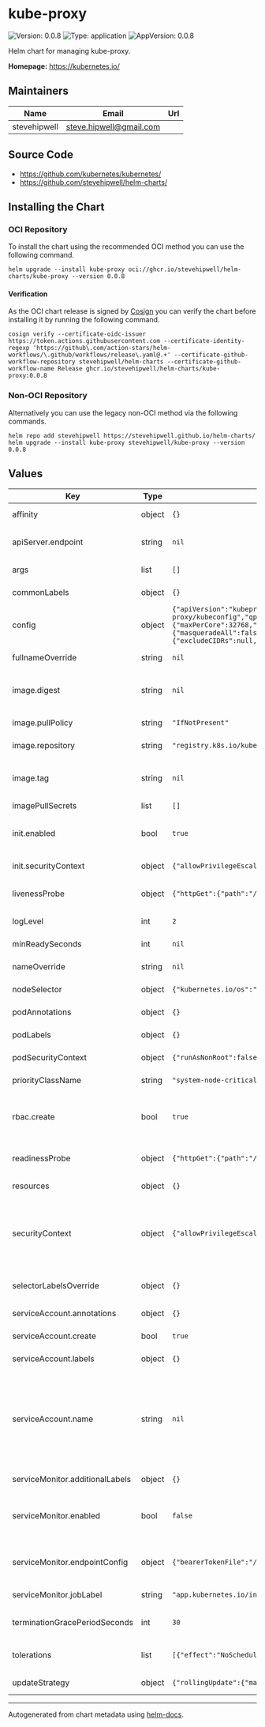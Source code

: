 # kube-proxy

![Version: 0.0.8](https://img.shields.io/badge/Version-0.0.8-informational?style=flat-square) ![Type: application](https://img.shields.io/badge/Type-application-informational?style=flat-square) ![AppVersion: 0.0.8](https://img.shields.io/badge/AppVersion-0.0.8-informational?style=flat-square)

Helm chart for managing kube-proxy.

**Homepage:** <https://kubernetes.io/>

## Maintainers

| Name | Email | Url |
| ---- | ------ | --- |
| stevehipwell | <steve.hipwell@gmail.com> |  |

## Source Code

* <https://github.com/kubernetes/kubernetes/>
* <https://github.com/stevehipwell/helm-charts/>

## Installing the Chart

### OCI Repository

To install the chart using the recommended OCI method you can use the following command.

```shell
helm upgrade --install kube-proxy oci://ghcr.io/stevehipwell/helm-charts/kube-proxy --version 0.0.8
```

#### Verification

As the OCI chart release is signed by [Cosign](https://github.com/sigstore/cosign) you can verify the chart before installing it by running the following command.

```shell
cosign verify --certificate-oidc-issuer https://token.actions.githubusercontent.com --certificate-identity-regexp 'https://github\.com/action-stars/helm-workflows/\.github/workflows/release\.yaml@.+' --certificate-github-workflow-repository stevehipwell/helm-charts --certificate-github-workflow-name Release ghcr.io/stevehipwell/helm-charts/kube-proxy:0.0.8
```

### Non-OCI Repository

Alternatively you can use the legacy non-OCI method via the following commands.

```shell
helm repo add stevehipwell https://stevehipwell.github.io/helm-charts/
helm upgrade --install kube-proxy stevehipwell/kube-proxy --version 0.0.8
```

## Values

| Key | Type | Default | Description |
|-----|------|---------|-------------|
| affinity | object | `{}` | Affinity settings for pod scheduling. |
| apiServer.endpoint | string | `nil` | API server endpoint for kube-proxy to communicate with. |
| args | list | `[]` | Extra args for the default container. |
| commonLabels | object | `{}` | Labels to add to all chart resources. |
| config | object | `{"apiVersion":"kubeproxy.config.k8s.io/v1alpha1","bindAddress":"0.0.0.0","clientConnection":{"acceptContentTypes":"","burst":10,"contentType":"application/vnd.kubernetes.protobuf","kubeconfig":"/var/lib/kube-proxy/kubeconfig","qps":5},"clusterCIDR":"","configSyncPeriod":"15m0s","conntrack":{"maxPerCore":32768,"min":131072,"tcpCloseWaitTimeout":"1h0m0s","tcpEstablishedTimeout":"24h0m0s"},"enableProfiling":false,"healthzBindAddress":"0.0.0.0:10256","hostnameOverride":"","iptables":{"masqueradeAll":false,"masqueradeBit":14,"minSyncPeriod":"0s","syncPeriod":"30s"},"ipvs":{"excludeCIDRs":null,"minSyncPeriod":"0s","scheduler":"","syncPeriod":"30s"},"kind":"KubeProxyConfiguration","metricsBindAddress":"0.0.0.0:10249","mode":"iptables","nodePortAddresses":null,"oomScoreAdj":-999,"portRange":""}` | Configuration for kube-proxy. |
| fullnameOverride | string | `nil` | Override the full name of the chart. |
| image.digest | string | `nil` | Image digest for the default container; at least one of tag and digest must be set. |
| image.pullPolicy | string | `"IfNotPresent"` | Image pull policy for the default container. |
| image.repository | string | `"registry.k8s.io/kube-proxy"` | Image repository for the default container. |
| image.tag | string | `nil` | Image tag for the default container; at least one of tag and digest must be set. |
| imagePullSecrets | list | `[]` | Image pull secrets. |
| init.enabled | bool | `true` | If `true`, create an init container so the default container can be unprivileged. |
| init.securityContext | object | `{"allowPrivilegeEscalation":true,"privileged":true,"readOnlyRootFilesystem":false,"runAsNonRoot":false}` | Security context for the init container. |
| livenessProbe | object | `{"httpGet":{"path":"/livez","port":"http-health"}}` | Liveness probe configuration for the default container. |
| logLevel | int | `2` | Log level for kube-proxy. |
| minReadySeconds | int | `nil` | Min ready seconds for the `DaemonSet`. |
| nameOverride | string | `nil` | Override the name of the chart. |
| nodeSelector | object | `{"kubernetes.io/os":"linux"}` | Node labels to match for pod scheduling. |
| podAnnotations | object | `{}` | Annotations to add to the pod. |
| podLabels | object | `{}` | Labels to add to the pod. |
| podSecurityContext | object | `{"runAsNonRoot":false}` | Security context for the pod. |
| priorityClassName | string | `"system-node-critical"` | Priority class name for the pod. |
| rbac.create | bool | `true` | If `true`, create a `ClusterRole` & `ClusterRoleBinding` with access to the Kubernetes API. |
| readinessProbe | object | `{"httpGet":{"path":"/healthz","port":"http-health"}}` | Readiness probe configuration for the default container. |
| resources | object | `{}` | Resources for the default container. |
| securityContext | object | `{"allowPrivilegeEscalation":false,"capabilities":{"add":["NET_ADMIN","SYS_RESOURCE"]},"privileged":false,"readOnlyRootFilesystem":false,"runAsNonRoot":false}` | Security context for the default container; if init is disabled then this needs to be modified to make the default container privileged. |
| selectorLabelsOverride | object | `{}` | If configured replace the default selector labels with these. |
| serviceAccount.annotations | object | `{}` | Annotations to add to the service account. |
| serviceAccount.create | bool | `true` | If `true`, create a new `ServiceAccount`. |
| serviceAccount.labels | object | `{}` | Labels to add to the service account. |
| serviceAccount.name | string | `nil` | If this is set and `serviceAccount.create` is `true` this will be used for the created `ServiceAccount` name, if set and `serviceAccount.create` is `false` then this will define an existing `ServiceAccount` to use. |
| serviceMonitor.additionalLabels | object | `{}` | Additional labels for the `ServiceMonitor`. |
| serviceMonitor.enabled | bool | `false` | If `true`, create a `ServiceMonitor` resource to support the _Prometheus Operator_. |
| serviceMonitor.endpointConfig | object | `{"bearerTokenFile":"/var/run/secrets/kubernetes.io/serviceaccount/token"}` | Additional endpoint configuration for the default `ServiceMonitor` endpoint. |
| serviceMonitor.jobLabel | string | `"app.kubernetes.io/instance"` | Label used to define the scrape job name. |
| terminationGracePeriodSeconds | int | `30` | Termination grace period for the pod in seconds. |
| tolerations | list | `[{"effect":"NoSchedule","operator":"Exists"},{"effect":"NoExecute","operator":"Exists"}]` | Node taints which will be tolerated for pod scheduling. |
| updateStrategy | object | `{"rollingUpdate":{"maxSurge":0,"maxUnavailable":"10%"},"type":"RollingUpdate"}` | Update strategy for the `DaemonSet`. |

----------------------------------------------

Autogenerated from chart metadata using [helm-docs](https://github.com/norwoodj/helm-docs/).
